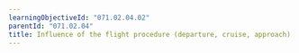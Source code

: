 ```yaml
---
learningObjectiveId: "071.02.04.02"
parentId: "071.02.04"
title: Influence of the flight procedure (departure, cruise, approach)
---
```

